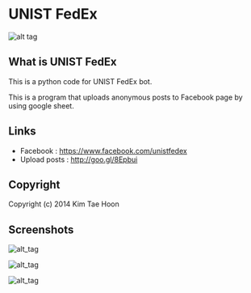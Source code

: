  UNIST FedEx
=============

![alt tag](http://1.bp.blogspot.com/-7KDvkccD1Z0/U2hDbsi41tI/AAAAAAAADnc/jq0l4MeWR-E/s1600/UNIST_FedEx.png)

## What is UNIST FedEx ##

This is a python code for UNIST FedEx bot.

This is a program that uploads anonymous posts to Facebook page by using google sheet.


## Links ##

- Facebook : https://www.facebook.com/unistfedex
- Upload posts : http://goo.gl/8Epbui


## Copyright ##

Copyright (c) 2014 Kim Tae Hoon


## Screenshots ##

![alt_tag](http://4.bp.blogspot.com/-jxgsSrehwJc/U37Csm8d7tI/AAAAAAAADz8/Cnt52LCZZp0/s1600/end.png)

![alt_tag](http://4.bp.blogspot.com/-0LUzU6qJIDk/U2rus1nfjOI/AAAAAAAADvU/SgP4G1eL_Ds/s1600/2.png)

![alt_tag](http://1.bp.blogspot.com/-z9B2DazdRd0/U2rvbaKXP9I/AAAAAAAADvc/LSMazPMOhL0/s1600/docs.png)
